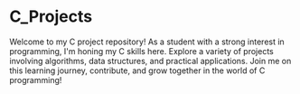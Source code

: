 # C_Projects
Welcome to my C project repository! As a student with a strong interest in programming, I'm honing my C skills here. Explore a variety of projects involving algorithms, data structures, and practical applications. Join me on this learning journey, contribute, and grow together in the world of C programming!
